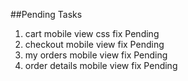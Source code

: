 ##Pending Tasks

1. cart mobile view css fix Pending
2. checkout mobile view fix Pending
3. my orders mobile view fix Pending
4. order details mobile view fix Pending
